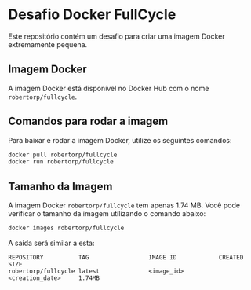 # Desafio Docker FullCycle

Este repositório contém um desafio para criar uma imagem Docker extremamente pequena.

## Imagem Docker

A imagem Docker está disponível no Docker Hub com o nome `robertorp/fullcycle`.

## Comandos para rodar a imagem

Para baixar e rodar a imagem Docker, utilize os seguintes comandos:

```sh
docker pull robertorp/fullcycle
docker run robertorp/fullcycle
```

## Tamanho da Imagem

A imagem Docker `robertorp/fullcycle` tem apenas 1.74 MB. Você pode verificar o tamanho da imagem utilizando o comando abaixo:

```sh
docker images robertorp/fullcycle
```

A saída será similar a esta:

```
REPOSITORY          TAG                 IMAGE ID            CREATED             SIZE
robertorp/fullcycle latest              <image_id>          <creation_date>     1.74MB
```

